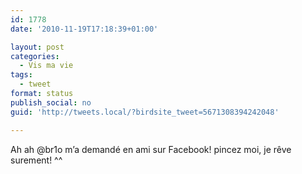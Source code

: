```yaml
---
id: 1778
date: '2010-11-19T17:18:39+01:00'

layout: post
categories:
  - Vis ma vie
tags:
  - tweet
format: status
publish_social: no
guid: 'http://tweets.local/?birdsite_tweet=5671308394242048'

---
```


Ah ah @br1o m’a demandé en ami sur Facebook! pincez moi, je rêve surement! ^^